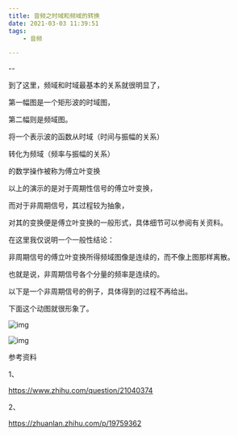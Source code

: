 ```yaml
---
title: 音频之时域和频域的转换
date: 2021-03-03 11:39:51
tags:
	- 音频

---
```


--

到了这里，频域和时域最基本的关系就很明显了，

第一幅图是一个矩形波的时域图，

第二幅则是频域图。

将一个表示波的函数从时域（时间与振幅的关系）

转化为频域（频率与振幅的关系）

的数学操作被称为傅立叶变换



以上的演示的是对于周期性信号的傅立叶变换，

而对于非周期信号，其过程较为抽象，

对其的变换便是傅立叶变换的一般形式，具体细节可以参阅有关资料。

在这里我仅说明一个一般性结论：

非周期信号的傅立叶变换所得频域图像是连续的，而不像上图那样离散。

也就是说，非周期信号各个分量的频率是连续的。

以下是一个非周期信号的例子，具体得到的过程不再给出。



下面这个动图就很形象了。

![img](https://gitee.com/teddyxiong53/playopenwrt_pic/raw/master/v2-bb1427097bb4a91d4a78e384641ab8fa_hd.webp)



![img](https://gitee.com/teddyxiong53/playopenwrt_pic/raw/master/563deb4a6599d052b3ba108661872c57_720w.jpg)

参考资料

1、

https://www.zhihu.com/question/21040374

2、

https://zhuanlan.zhihu.com/p/19759362